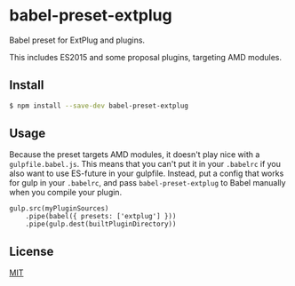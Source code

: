 # babel-preset-extplug

Babel preset for ExtPlug and plugins.

This includes ES2015 and some proposal plugins, targeting AMD modules.

## Install

```sh
$ npm install --save-dev babel-preset-extplug
```

## Usage

Because the preset targets AMD modules, it doesn't play nice with a
`gulpfile.babel.js`. This means that you can't put it in your `.babelrc` if you
also want to use ES-future in your gulpfile. Instead, put a config that works
for gulp in your `.babelrc`, and pass `babel-preset-extplug` to Babel manually
when you compile your plugin.

```
gulp.src(myPluginSources)
	.pipe(babel({ presets: ['extplug'] }))
	.pipe(gulp.dest(builtPluginDirectory))
```

## License

[MIT](./LICENSE)
